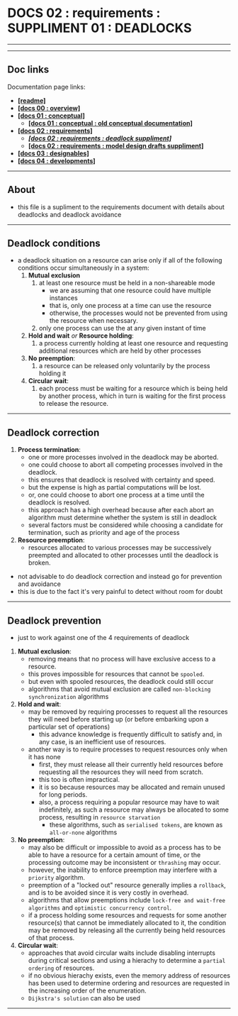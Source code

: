 # DOCS 02 : requirements : SUPPLIMENT 01 : DEADLOCKS

---
---

## Doc links

Documentation page links:
* [**[readme]**](./readme.md#doc-links)
* [**[docs 00 : overview]**](./docs_00_overview.md#doc-links)
* [**[docs 01 : conceptual]**](./docs_01_conceptual.md#doc-links)
    * [**[docs 01 : conceptual : old conceptual documentation]**](./docs_01_conceptual_suppliment_01.md#doc-links)
* [**[docs 02 : requirements]**](./docs_02_requirements.md#doc-links)
    * [***[docs 02 : requirements : deadlock suppliment]***](./docs_02_requirements_suppliment_01.md#doc-links)
    * [**[docs 02 : requirements : model design drafts suppliment]**](./docs_02_requirements_suppliment_02.md#doc-links)
* [**[docs 03 : designables]**](./docs_03_designables.md#doc-links)
* [**[docs 04 : developments]**](./docs_04_developments.md#doc-links)

---

## About

* this file is a supliment to the requirements document with details about deadlocks and deadlock avoidance

---

## Deadlock conditions

* a deadlock situation on a resource can arise only if all of the following conditions occur simultaneously in a system:
    1. **Mutual exclusion**
        1. at least one resource must be held in a non-shareable mode
            * we are assuming that one resource could have multiple instances
            * that is, only one process at a time can use the resource
            * otherwise, the processes would not be prevented from using the resource when necessary.
        2. only one process can use the at any given instant of time
    2. **Hold and wait** *or* **Resource holding**:
        1. a process currently holding at least one resource and requesting additional resources which are held by other processes
    3. **No preemption**:
        1. a resource can be released only voluntarily by the process holding it
    4. **Circular wait**:
        1. each process must be waiting for a resource which is being held by another process, which in turn is waiting for the first process to release the resource.

---

## Deadlock correction

1. **Process termination**:
    * one or more processes involved in the deadlock may be aborted.
    * one could choose to abort all competing processes involved in the deadlock.
    * this ensures that deadlock is resolved with certainty and speed.
    * but the expense is high as partial computations will be lost.
    * or, one could choose to abort one process at a time until the deadlock is resolved.
    * this approach has a high overhead because after each abort an algorithm must determine whether the system is still in deadlock
    * several factors must be considered while choosing a candidate for termination, such as priority and age of the process
2. **Resource preemption**:
    * resources allocated to various processes may be successively preempted and allocated to other processes until the deadlock is broken.

* not advisable to do deadlock correction and instead go for prevention and avoidance
* this is due to the fact it's very painful to detect without room for doubt

---

## Deadlock prevention

* just to work against one of the 4 requirements of deadlock

1. **Mutual exclusion**:
    * removing means that no process will have exclusive access to a resource.
    * this proves impossible for resources that cannot be `spooled`.
    * but even with spooled resources, the deadlock could still occur
    * algorithms that avoid mutual exclusion are called `non-blocking synchronization` algorithms
2. **Hold and wait**: 
    * may be removed by requiring processes to request all the resources they will need before starting up (or before embarking upon a particular set of operations)
        * this advance knowledge is frequently difficult to satisfy and, in any case, is an inefficient use of resources.
    * another way is to require processes to request resources only when it has none
        * first, they must release all their currently held resources before requesting all the resources they will need from scratch.
        * this too is often impractical.
        * it is so because resources may be allocated and remain unused for long periods.
        * also, a process requiring a popular resource may have to wait indefinitely, as such a resource may always be allocated to some process, resulting in `resource starvation`
            * these algorithms, such as `serialised tokens`, are known as `all-or-none` algorithms
3. **No preemption**: 
    * may also be difficult or impossible to avoid as a process has to be able to have a resource for a certain amount of time, or the processing outcome may be inconsistent or `thrashing` may occur.
    * however, the inability to enforce preemption may interfere with a `priority` algorithm.
    * preemption of a "locked out" resource generally implies a `rollback`, and is to be avoided since it is very costly in overhead.
    * algorithms that allow preemptions include `lock-free and wait-free algorithms` and `optimistic concurrency control`.
    * if a process holding some resources and requests for some another resource(s) that cannot be immediately allocated to it, the condition may be removed by releasing all the currently being held resources of that process.
4. **Circular wait**: 
    * approaches that avoid circular waits include disabling interrupts during critical sections and using a hierachy to determine a `partial ordering` of resources.
    * if no obvious hierachy exists, even the memory address of resources has been used to determine ordering and resources are requested in the increasing order of the enumeration.
    * `Dijkstra's solution` can also be used


---